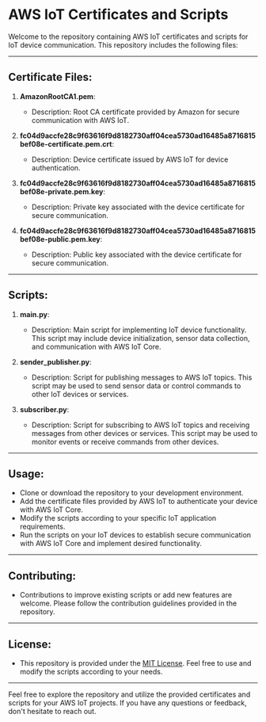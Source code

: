 # AWS IoT Certificates and Scripts

Welcome to the repository containing AWS IoT certificates and scripts for IoT device communication. This repository includes the following files:

---

## Certificate Files:

1. **AmazonRootCA1.pem**:
   - Description: Root CA certificate provided by Amazon for secure communication with AWS IoT.

2. **fc04d9accfe28c9f63616f9d8182730aff04cea5730ad16485a8716815bef08e-certificate.pem.crt**:
   - Description: Device certificate issued by AWS IoT for device authentication.

3. **fc04d9accfe28c9f63616f9d8182730aff04cea5730ad16485a8716815bef08e-private.pem.key**:
   - Description: Private key associated with the device certificate for secure communication.

4. **fc04d9accfe28c9f63616f9d8182730aff04cea5730ad16485a8716815bef08e-public.pem.key**:
   - Description: Public key associated with the device certificate for secure communication.

---

## Scripts:

1. **main.py**:
   - Description: Main script for implementing IoT device functionality. This script may include device initialization, sensor data collection, and communication with AWS IoT Core.

2. **sender_publisher.py**:
   - Description: Script for publishing messages to AWS IoT topics. This script may be used to send sensor data or control commands to other IoT devices or services.

3. **subscriber.py**:
   - Description: Script for subscribing to AWS IoT topics and receiving messages from other devices or services. This script may be used to monitor events or receive commands from other devices.

---

## Usage:

- Clone or download the repository to your development environment.
- Add the certificate files provided by AWS IoT to authenticate your device with AWS IoT Core.
- Modify the scripts according to your specific IoT application requirements.
- Run the scripts on your IoT devices to establish secure communication with AWS IoT Core and implement desired functionality.

---

## Contributing:

- Contributions to improve existing scripts or add new features are welcome. Please follow the contribution guidelines provided in the repository.

---

## License:

- This repository is provided under the [MIT License](https://opensource.org/licenses/MIT). Feel free to use and modify the scripts according to your needs.

---

Feel free to explore the repository and utilize the provided certificates and scripts for your AWS IoT projects. If you have any questions or feedback, don't hesitate to reach out.
